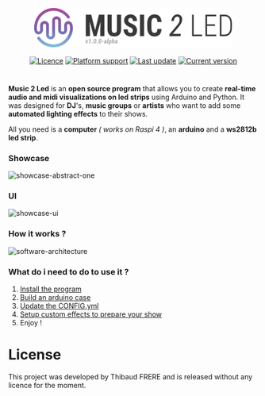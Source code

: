 <!--

  # FOR V1

    FEATURES

    - Create a configuration file creator
    - - 3D Shape editor
    - - Testeur de midi et de audio

    FRONT

    - Beautiful gif for GUI
    - Fix cannot rename a state that is already taken
    - Change "audio channels" by their log frequency reference
    - Change "audio gain" by his real value
    OK - Change spectrograph by having bass at bottom
    - Fix AudioViz auto width sizeMe

    BACK

    - Piano note chunked has to be reverse / mirrorable
    - Rendre le spectrum et fire generique à color ?

    SERIAL TO LED
    - Windows handling
    - Packshot photo

 -->

<p align="center">
  <a href="https://github.com/tfrere/music-to-led" title="haxe.org"><img src="images/logo.svg" width="400"></a>
</p>
<p align="center">
<a href="https://github.com/tfrere/music-to-led#licence"><img src="https://img.shields.io/badge/licence-MIT-green" alt="Licence"></a>
<a href="https://github.com/tfrere/music-to-led"><img src="https://img.shields.io/badge/platform-osx--64%20%7C%20linux--64-lightgrey" alt="Platform support"></a>
<a href="https://github.com/tfrere/music-to-led"><img src="https://img.shields.io/github/last-commit/tfrere/music-to-led" alt="Last update"></a>
<a href="https://github.com/tfrere/music-to-led"><img src="https://img.shields.io/github/v/tag/tfrere/music-to-led" alt="Current version"></a>
</p>

#

**Music 2 Led** is an **open source program** that allows you to create **real-time audio and midi visualizations on led strips** using Arduino and Python. It was designed for **DJ**'s, **music groups** or **artists** who want to add some **automated lighting effects** to their shows.

All you need is a **computer** _( works on Raspi 4 )_, an **arduino** and a **ws2812b led strip**.

### Showcase

![showcase-abstract-one](images/showcase-grid.gif)

### UI

![showcase-ui](images/showcase-ui.gif)

### How it works ?

![software-architecture](images/archi.png)

### What do i need to do to use it ?

1. [Install the program](#python-program)
2. [Build an arduino case](#arduino-part)
3. [Update the CONFIG.yml](#configuration)
4. [Setup custom effects to prepare your show](#effects---modes)
5. Enjoy !

# License

This project was developed by Thibaud FRERE and is released without any licence for the moment.

